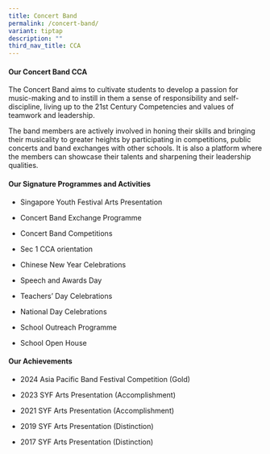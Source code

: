 ```yaml
---
title: Concert Band
permalink: /concert-band/
variant: tiptap
description: ""
third_nav_title: CCA
---
```

<h4><strong>Our Concert Band CCA</strong></h4>
<p>The Concert Band aims to cultivate students to develop a passion for music-making
and to instill in them a sense of responsibility and self-discipline, living
up to the 21st Century Competencies and values of teamwork and leadership.&nbsp;</p>
<p>The band members are actively involved in honing their skills and bringing
their musicality to greater heights by participating in competitions, public
concerts and band exchanges with other schools. It is also a platform where
the members can showcase their talents and sharpening their leadership
qualities.</p>
<h4><strong>Our Signature Programmes and Activities</strong></h4>
<ul data-tight="true" class="tight">
<li>
<p>Singapore Youth Festival Arts Presentation&nbsp;</p>
</li>
<li>
<p>Concert Band Exchange Programme</p>
</li>
<li>
<p>Concert Band Competitions</p>
</li>
<li>
<p>Sec 1 CCA orientation</p>
</li>
<li>
<p>Chinese New Year Celebrations</p>
</li>
<li>
<p>Speech and Awards Day</p>
</li>
<li>
<p>Teachers’ Day Celebrations</p>
</li>
<li>
<p>National Day Celebrations</p>
</li>
<li>
<p>School Outreach Programme</p>
</li>
<li>
<p>School Open House</p>
</li>
</ul>
<h4><strong>Our Achievements</strong></h4>
<ul data-tight="true" class="tight">
<li>
<p>2024 Asia Pacific Band Festival Competition (Gold)</p>
</li>
<li>
<p>2023 SYF Arts Presentation (Accomplishment)</p>
</li>
<li>
<p>2021 SYF Arts Presentation (Accomplishment)</p>
</li>
<li>
<p>2019 SYF Arts Presentation (Distinction)</p>
</li>
<li>
<p>2017 SYF Arts Presentation (Distinction)</p>
</li>
</ul>
<p></p>